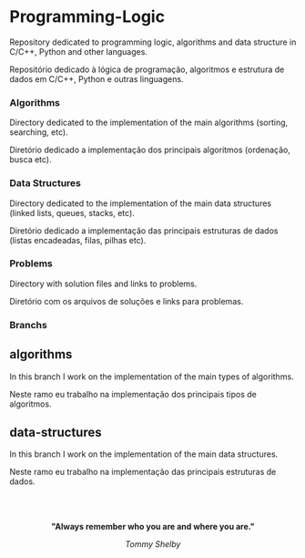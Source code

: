 # Programming-Logic
<p>Repository dedicated to programming logic, algorithms and data structure in C/C++, Python and other languages.</p>
<p>Repositório dedicado à lógica de programação, algoritmos e estrutura de dados em C/C++, Python e outras linguagens.</p>

### Algorithms
<p>Directory dedicated to the implementation of the main algorithms (sorting, searching, etc).</p>
<p>Diretório dedicado a implementação dos principais algoritmos (ordenação, busca etc).</p>

### Data Structures
<p>Directory dedicated to the implementation of the main data structures (linked lists, queues, stacks, etc).</p>
<p>Diretório dedicado a implementação das principais estruturas de dados (listas encadeadas, filas, pilhas etc).</p>

### Problems
<p>Directory with solution files and links to problems.</p>
<p>Diretório com os arquivos de soluções e links para problemas.</p>

### Branchs

## algorithms
<p>In this branch I work on the implementation of the main types of algorithms.</p>
<p>Neste ramo eu trabalho na implementação dos principais tipos de algoritmos.</p>

## data-structures
<p>In this branch I work on the implementation of the main data structures.</p>
<p>Neste ramo eu trabalho na implementação das principais estruturas de dados.</p>

<br><br>

<p align="center"><b>"Always remember who you are and where you are."</b></p>
<p align="center"><i>Tommy Shelby</i></p>
